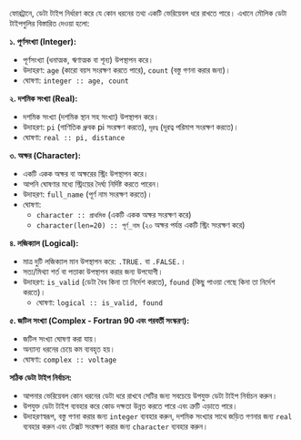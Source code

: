 ফোরট্রানে, ডেটা টাইপ নির্ধারণ করে যে কোন ধরনের তথ্য একটি ভেরিয়েবল ধরে রাখতে পারে। এখানে মৌলিক ডেটা টাইপগুলির বিস্তারিত দেওয়া হলো:

**১. পূর্ণসংখ্যা (Integer):**

- পূর্ণসংখ্যা (ধনাত্মক, ঋণাত্মক বা শূন্য) উপস্থাপন করে।
- উদাহরণ: `age` (কারো বয়স সংরক্ষণ করতে পারে), `count` (বস্তু গণনা করার জন্য)।
- ঘোষণা: `integer :: age, count`

**২. দশমিক সংখ্যা (Real):**

- দশমিক সংখ্যা (দশমিক স্থান সহ সংখ্যা) উপস্থাপন করে।
- উদাহরণ: `pi` (গাণিতিক ধ্রুবক pi সংরক্ষণ করতে), `দূরত্ব` (দূরত্ব পরিমাপ সংরক্ষণ করতে)।
- ঘোষণা: `real :: pi, distance`

**৩. অক্ষর (Character):**

- একটি একক অক্ষর বা অক্ষরের স্ট্রিং উপস্থাপন করে।
- আপনি ঘোষণার মধ্যে স্ট্রিংয়ের দৈর্ঘ্য নির্দিষ্ট করতে পারেন।
- উদাহরণ:  `full_name` (পূর্ণ নাম সংরক্ষণ করতে)।
- ঘোষণা:
    - `character :: প্রাথমিক` (একটি একক অক্ষর সংরক্ষণ করে)
    - `character(len=20) :: পূর্ণ_নাম` (২০ অক্ষর পর্যন্ত একটি স্ট্রিং সংরক্ষণ করে)

**৪. লজিক্যাল (Logical):**

- মাত্র দুটি লজিক্যাল মান উপস্থাপন করে: `.TRUE.` বা `.FALSE.`।
- সত্য/মিথ্যা শর্ত বা পতাকা উপস্থাপন করার জন্য উপযোগী।
- উদাহরণ: `is_valid` (ডেটা বৈধ কিনা তা নির্দেশ করতে), `found` (কিছু পাওয়া গেছে কিনা তা নির্দেশ করতে)।
	- ঘোষণা: `logical :: is_valid, found`

**৫. জটিল সংখ্যা (Complex - Fortran 90 এবং পরবর্তী সংস্করণ):**

- জটিল সংখ্যা ঘোষণা করা যায়।
- অন্যান্য ধরনের চেয়ে কম ব্যবহৃত হয়।
- ঘোষণা: `complex :: voltage`

**সঠিক ডেটা টাইপ নির্বাচন:**

- আপনার ভেরিয়েবল কোন ধরনের ডেটা ধরে রাখবে সেটির জন্য সবচেয়ে উপযুক্ত ডেটা টাইপ নির্বাচন করুন।
- উপযুক্ত ডেটা টাইপ ব্যবহার করে কোড দক্ষতা উন্নত করতে পারে এবং ত্রুটি এড়াতে পারে।
- উদাহরণস্বরূপ, বস্তু গণনা করার জন্য `integer` ব্যবহার করুন, দশমিক সংখ্যার সাথে জড়িত গণনার জন্য `real` ব্যবহার করুন এবং টেক্সট সংরক্ষণ করার জন্য `character` ব্যবহার করুন।

